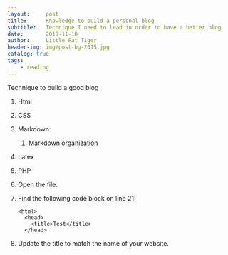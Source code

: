 ```yaml
---
layout:     post   				    
title:      Knowledge to build a personal blog 				 
subtitle:   Technique I need to lead in order to have a better blog
date:       2019-11-10 				
author:     Little Fat Tiger					 
header-img: img/post-bg-2015.jpg 	 
catalog: true 						 
tags:								 
    - reading
---
```


Technique to build a good blog

1. Html

2. CSS

3. Markdown:

    1. [Markdown organization](https://www.markdownguide.org/basic-syntax/#images-1)

4. Latex

5. PHP

1.  Open the file.
2.  Find the following code block on line 21:

        <html>
          <head>
            <title>Test</title>
          </head>

3.  Update the title to match the name of your website.
